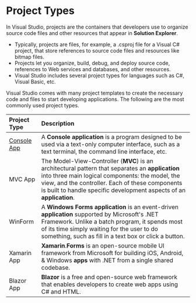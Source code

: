 # Project Types

In Visual Studio, projects are the containers that developers use to organize source code files and other resources that appear in **Solution Explorer**. 

* Typically, projects are files, for example, a .csproj file for a Visual C\# project, that store references to source code files and resources like bitmap files. 
* Projects let you organize, build, debug, and deploy source code, references to Web services and databases, and other resources. 
* Visual Studio includes several project types for languages such as C\#, Visual Basic, etc.

Visual Studio comes with many project templates to create the necessary code and files to start developing applications. The following are the most commonly used project types.

| Project Type | Description |
| :--- | :--- |
| [Console App](console-app.md) | A **Console application** is a program designed to be used via a text-only computer interface, such as a text terminal, the command line interface, etc. |
| MVC App |  The Model-View-Controller \(**MVC**\) is an architectural pattern that separates an **application** into three main logical components: the model, the view, and the controller. Each of these components is built to handle specific development aspects of an **application**. |
| WinForm | A **Windows Forms application** is an event-driven **application** supported by Microsoft's .NET Framework. Unlike a batch program, it spends most of its time simply waiting for the user to do something, such as fill in a text box or click a button. |
| Xamarin App | **Xamarin**.**Forms** is an open-source mobile UI framework from Microsoft for building iOS, Android, & Windows **apps** with .NET from a single shared codebase. |
| Blazor App | **Blazor** is a free and open-source web framework that enables developers to create web apps using C\# and HTML. |


